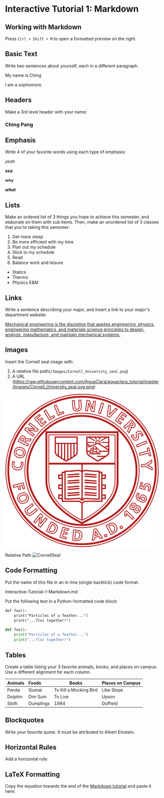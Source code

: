 # Interactive Tutorial 1: Markdown

## Working with Markdown

Press `Ctrl + Shift + M` to open a formatted preview on the right.

## Basic Text

Write two sentences about yourself, each in a different paragraph.

My name is Ching

I am a sophomore.

## Headers

Make a 3rd level header with your name:

### Ching Pang

## Emphasis

Write 4 of your favorite words using each type of emphasis:

_yeah_

**sea**

~~why~~

__*what*__

## Lists

Make an ordered list of 3 things you hope to achieve this semester, and elaborate on them with sub items. Then, make an unordered list of 3 classes that you're taking this semester:


1. Get more sleep
  1. Be more efficient with my time
  2. Plan out my schedule
  3. Stick to my schedule
2. Read
3. Balance work and leisure

* Statics
* Thermo
* Physics E&M

## Links

Write a sentence describing your major, and insert a link to your major's department website:

[Mechanical engineering is the discipline that applies engineering, physics, engineering mathematics, and materials science principles to design, analyze, manufacture, and maintain mechanical systems.](https://www.mae.cornell.edu/)

## Images

Insert the Cornell seal image with:
  1. A relative file path(`/Images/Cornell_University_seal.png`)
  2. A URL (https://raw.githubusercontent.com/AguaClara/aguaclara_tutorial/master/Images/Cornell_University_seal.svg.png)

![CornellSeal](https://raw.githubusercontent.com/AguaClara/aguaclara_tutorial/master/Images/Cornell_University_seal.svg.png)

Relative Path
![CornellSeal](/Images/Cornell_University_seal.png)

## Code Formatting

Put the name of this file in an in-line (single backtick) code format.

Interactive-Tutorial-1-Markdown.md


Put the following text in a Python-formatted code block:

```
def foo():
    print("Particles of a feather...")
    print("...floc together!")
```
```python
def foo():
    print("Particles of a feather...")
    print("...floc together!")
```


## Tables

Create a table listing your 3 favorite animals, books, and places on campus. Use a different alignment for each column.

| Animals  | Foods    | Books | Places on Campus |
|:-------- |:-------- | ----- | ---------------- |
| Panda | Siumai |To Kill a Mocking Bird|Libe Slope|
| Dolphin | Dim Sum | To Live |Upson
| Sloth |Dumplings |1984|  Duffield                |


## Blockquotes

Write your favorite quote. It must be attributed to Albert Einstein.

<!-- Write your answer here. -->

## Horizontal Rules

Add a horizontal rule:

<!-- Write your answer here. -->

## LaTeX Formatting

Copy the equation towards the end of the [Markdown tutorial](https://github.com/AguaClara/aguaclara_tutorial/wiki/Markdown#latex-formatting) and paste it here:

<!-- Write your answer here. -->
